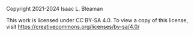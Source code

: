 Copyright 2021-2024 Isaac L. Bleaman

This work is licensed under CC BY-SA 4.0. To view a copy of this license, visit https://creativecommons.org/licenses/by-sa/4.0/
